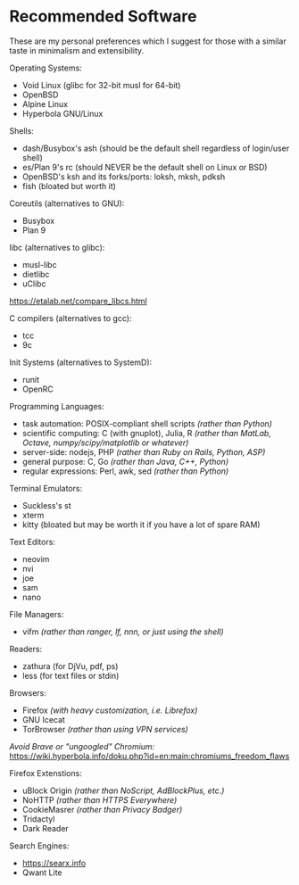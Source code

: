 # Recommended Software
These are my personal preferences which I suggest for those with a similar taste in minimalism and extensibility.

Operating Systems:
* Void Linux (glibc for 32-bit musl for 64-bit)
* OpenBSD
* Alpine Linux
* Hyperbola GNU/Linux

Shells:
* dash/Busybox's ash (should be the default shell regardless of login/user shell)
* es/Plan 9's rc (should NEVER be the default shell on Linux or BSD)
* OpenBSD's ksh and its forks/ports: loksh, mksh, pdksh
* fish (bloated but worth it)

Coreutils (alternatives to GNU):
* Busybox
* Plan 9

libc (alternatives to glibc):
* musl-libc
* dietlibc
* uClibc

https://etalab.net/compare_libcs.html

C compilers (alternatives to gcc):
* tcc
* 9c

Init Systems (alternatives to SystemD):
* runit
* OpenRC

Programming Languages:
* task automation: POSIX-compliant shell scripts *(rather than Python)*
* scientific computing: C (with gnuplot), Julia, R *(rather than MatLab, Octave, numpy/scipy/matplotlib or whatever)*
* server-side: nodejs, PHP *(rather than Ruby on Rails, Python, ASP)*
* general purpose: C, Go *(rather than Java, C++, Python)*
* regular expressions: Perl, awk, sed *(rather than Python)*

Terminal Emulators:
* Suckless's st
* xterm
* kitty (bloated but may be worth it if you have a lot of spare RAM)

Text Editors:
* neovim
* nvi
* joe
* sam
* nano

File Managers:
* vifm *(rather than ranger, lf, nnn, or just using the shell)*

Readers:
* zathura (for DjVu, pdf, ps)
* less (for text files or stdin)

Browsers:
* Firefox *(with heavy customization, i.e. Librefox)*
* GNU Icecat
* TorBrowser *(rather than using VPN services)*

*Avoid Brave or "ungoogled" Chromium:*
https://wiki.hyperbola.info/doku.php?id=en:main:chromiums_freedom_flaws

Firefox Extenstions:
* uBlock Origin *(rather than NoScript, AdBlockPlus, etc.)*
* NoHTTP *(rather than HTTPS Everywhere)*
* CookieMasrer *(rather than Privacy Badger)*
* Tridactyl
* Dark Reader

Search Engines:
* https://searx.info
* Qwant Lite
